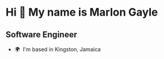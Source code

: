 Hi 👋 My name is Marlon Gayle
=============================

Software Engineer
-----------------

* 🌍  I'm based in Kingston, Jamaica
